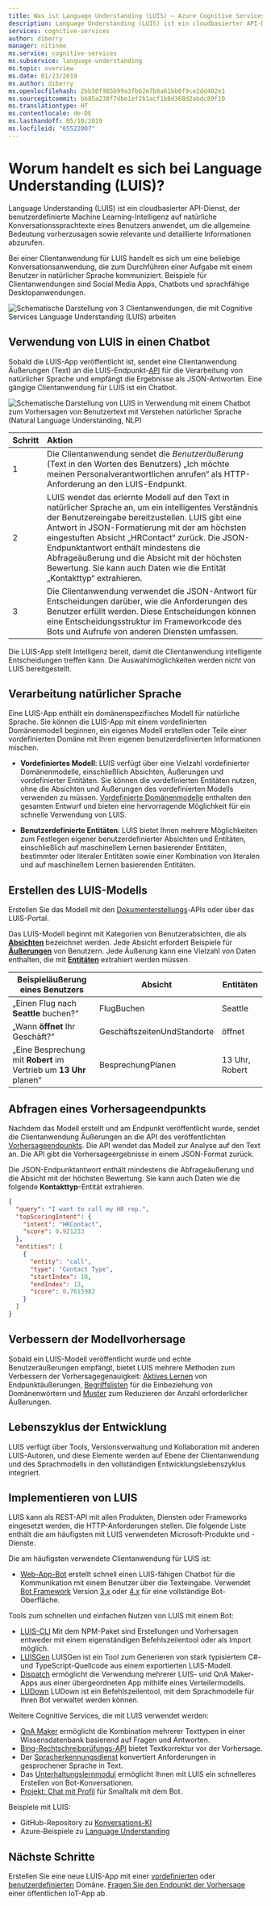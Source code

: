 ```yaml
---
title: Was ist Language Understanding (LUIS) – Azure Cognitive Services | Microsoft-Dokumentation
description: Language Understanding (LUIS) ist ein cloudbasierter API-Dienst, der benutzerdefinierte Machine Learning-Intelligenz auf natürliche Konversationssprachtexte eines Benutzers anwendet, um die allgemeine Bedeutung vorherzusagen sowie relevante und detaillierte Informationen abzurufen.
services: cognitive-services
author: diberry
manager: nitinme
ms.service: cognitive-services
ms.subservice: language-understanding
ms.topic: overview
ms.date: 01/23/2019
ms.author: diberry
ms.openlocfilehash: 2bb50f985b99a3fb62e7b8a61bb0f9ce2dd402e1
ms.sourcegitcommit: bb85a238f7dbe1ef2b1acf1b6d368d2abdc89f10
ms.translationtype: HT
ms.contentlocale: de-DE
ms.lasthandoff: 05/10/2019
ms.locfileid: "65522007"
---
```

# <a name="what-is-language-understanding-luis"></a>Worum handelt es sich bei Language Understanding (LUIS)?

Language Understanding (LUIS) ist ein cloudbasierter API-Dienst, der benutzerdefinierte Machine Learning-Intelligenz auf natürliche Konversationssprachtexte eines Benutzers anwendet, um die allgemeine Bedeutung vorherzusagen sowie relevante und detaillierte Informationen abzurufen. 

Bei einer Clientanwendung für LUIS handelt es sich um eine beliebige Konversationsanwendung, die zum Durchführen einer Aufgabe mit einem Benutzer in natürlicher Sprache kommuniziert. Beispiele für Clientanwendungen sind Social Media Apps, Chatbots und sprachfähige Desktopanwendungen.  

![Schematische Darstellung von 3 Clientanwendungen, die mit Cognitive Services Language Understanding (LUIS) arbeiten](./media/luis-overview/luis-entry-point.png "Schematische Darstellung von 3 Clientanwendungen, die mit Cognitive Services Language Understanding (LUIS) arbeiten")

## <a name="use-luis-in-a-chat-bot"></a>Verwendung von LUIS in einen Chatbot

<a name="Accessing-LUIS"></a>

Sobald die LUIS-App veröffentlicht ist, sendet eine Clientanwendung Äußerungen (Text) an die LUIS-Endpunkt-[API][endpoint-apis] für die Verarbeitung von natürlicher Sprache und empfängt die Ergebnisse als JSON-Antworten. Eine gängige Clientanwendung für LUIS ist ein Chatbot.


![Schematische Darstellung von LUIS in Verwendung mit einem Chatbot zum Vorhersagen von Benutzertext mit Verstehen natürlicher Sprache (Natural Language Understanding, NLP)](./media/luis-overview/luis-overview-process-2.png "Schematische Darstellung von LUIS in Verwendung mit einem Chatbot zum Vorhersagen von Benutzertext mit Verstehen natürlicher Sprache (Natural Language Understanding, NLP)")

|Schritt|Aktion|
|:--|:--|
|1|Die Clientanwendung sendet die _Benutzeräußerung_ (Text in den Worten des Benutzers) „Ich möchte meinen Personalverantwortlichen anrufen“ als HTTP-Anforderung an den LUIS-Endpunkt.|
|2|LUIS wendet das erlernte Modell auf den Text in natürlicher Sprache an, um ein intelligentes Verständnis der Benutzereingabe bereitzustellen. LUIS gibt eine Antwort in JSON-Formatierung mit der am höchsten eingestuften Absicht „HRContact“ zurück. Die JSON-Endpunktantwort enthält mindestens die Abfrageäußerung und die Absicht mit der höchsten Bewertung. Sie kann auch Daten wie die Entität „Kontakttyp“ extrahieren.|
|3|Die Clientanwendung verwendet die JSON-Antwort für Entscheidungen darüber, wie die Anforderungen des Benutzer erfüllt werden. Diese Entscheidungen können eine Entscheidungsstruktur im Frameworkcode des Bots und Aufrufe von anderen Diensten umfassen. |

Die LUIS-App stellt Intelligenz bereit, damit die Clientanwendung intelligente Entscheidungen treffen kann. Die Auswahlmöglichkeiten werden nicht von LUIS bereitgestellt. 

<a name="Key-LUIS-concepts"></a>
<a name="what-is-a-luis-model"></a>

## <a name="natural-language-processing"></a>Verarbeitung natürlicher Sprache

Eine LUIS-App enthält ein domänenspezifisches Modell für natürliche Sprache. Sie können die LUIS-App mit einem vordefinierten Domänenmodell beginnen, ein eigenes Modell erstellen oder Teile einer vordefinierten Domäne mit Ihren eigenen benutzerdefinierten Informationen mischen.

* **Vordefiniertes Modell**: LUIS verfügt über eine Vielzahl vordefinierter Domänenmodelle, einschließlich Absichten, Äußerungen und vordefinierter Entitäten. Sie können die vordefinierten Entitäten nutzen, ohne die Absichten und Äußerungen des vordefinierten Modells verwenden zu müssen. [Vordefinierte Domänenmodelle](luis-how-to-use-prebuilt-domains.md) enthalten den gesamten Entwurf und bieten eine hervorragende Möglichkeit für ein schnelle Verwendung von LUIS.

* **Benutzerdefinierte Entitäten**: LUIS bietet Ihnen mehrere Möglichkeiten zum Festlegen eigener benutzerdefinierter Absichten und Entitäten, einschließlich auf maschinellem Lernen basierender Entitäten, bestimmter oder literaler Entitäten sowie einer Kombination von literalen und auf maschinellem Lernen basierenden Entitäten.

## <a name="build-the-luis-model"></a>Erstellen des LUIS-Modells
Erstellen Sie das Modell mit den [Dokumenterstellungs](https://go.microsoft.com/fwlink/?linkid=2092087)-APIs oder über das LUIS-Portal.

Das LUIS-Modell beginnt mit Kategorien von Benutzerabsichten, die als **[Absichten](luis-concept-intent.md)** bezeichnet werden. Jede Absicht erfordert Beispiele für **[Äußerungen](luis-concept-utterance.md)** von Benutzern. Jede Äußerung kann eine Vielzahl von Daten enthalten, die mit **[Entitäten](luis-concept-entity-types.md)** extrahiert werden müssen. 

|Beispieläußerung eines Benutzers|Absicht|Entitäten|
|-----------|-----------|-----------|
|„Einen Flug nach __Seattle__ buchen?“|FlugBuchen|Seattle|
|„Wann __öffnet__ Ihr Geschäft?“|GeschäftszeitenUndStandorte|öffnet|
|„Eine Besprechung mit __Robert__ im Vertrieb um __13 Uhr__ planen“|BesprechungPlanen|13 Uhr, Robert|

## <a name="query-prediction-endpoint"></a>Abfragen eines Vorhersageendpunkts

Nachdem das Modell erstellt und am Endpunkt veröffentlicht wurde, sendet die Clientanwendung Äußerungen an die API des veröffentlichten [Vorhersageendpunkts](https://go.microsoft.com/fwlink/?linkid=2092356). Die API wendet das Modell zur Analyse auf den Text an. Die API gibt die Vorhersageergebnisse in einem JSON-Format zurück.  

Die JSON-Endpunktantwort enthält mindestens die Abfrageäußerung und die Absicht mit der höchsten Bewertung. Sie kann auch Daten wie die folgende **Kontakttyp**-Entität extrahieren. 

```JSON
{
  "query": "I want to call my HR rep.",
  "topScoringIntent": {
    "intent": "HRContact",
    "score": 0.921233
  },
  "entities": [
    {
      "entity": "call",
      "type": "Contact Type",
      "startIndex": 10,
      "endIndex": 13,
      "score": 0.7615982
    }
  ]
}
```

## <a name="improve-model-prediction"></a>Verbessern der Modellvorhersage

Sobald ein LUIS-Modell veröffentlicht wurde und echte Benutzeräußerungen empfängt, bietet LUIS mehrere Methoden zum Verbessern der Vorhersagegenauigkeit: [Aktives Lernen](luis-concept-review-endpoint-utterances.md) von Endpunktäußerungen, [Begriffslisten](luis-concept-feature.md) für die Einbeziehung von Domänenwörtern und [Muster](luis-concept-patterns.md) zum Reduzieren der Anzahl erforderlicher Äußerungen.

<a name="using-luis"></a>

## <a name="development-lifecycle"></a>Lebenszyklus der Entwicklung
LUIS verfügt über Tools, Versionsverwaltung und Kollaboration mit anderen LUIS-Autoren, und diese Elemente werden auf Ebene der Clientanwendung und des Sprachmodells in den vollständigen Entwicklungslebenszyklus integriert. 

## <a name="implementing-luis"></a>Implementieren von LUIS
LUIS kann als REST-API mit allen Produkten, Diensten oder Frameworks eingesetzt werden, die HTTP-Anforderungen stellen. Die folgende Liste enthält die am häufigsten mit LUIS verwendeten Microsoft-Produkte und -Dienste.

Die am häufigsten verwendete Clientanwendung für LUIS ist:
* [Web-App-Bot](https://docs.microsoft.com/azure/bot-service/?view=azure-bot-service-3.0) erstellt schnell einen LUIS-fähigen Chatbot für die Kommunikation mit einem Benutzer über die Texteingabe. Verwendet [Bot Framework][bot-framework] Version [3.x](https://github.com/Microsoft/BotBuilder) oder [4.x](https://github.com/Microsoft/botbuilder-dotnet) für eine vollständige Bot-Oberfläche.

Tools zum schnellen und einfachen Nutzen von LUIS mit einem Bot:
* [LUIS-CLI](https://github.com/Microsoft/botbuilder-tools/tree/master/packages/LUIS) Mit dem NPM-Paket sind Erstellungen und Vorhersagen entweder mit einem eigenständigen Befehlszeilentool oder als Import möglich. 
* [LUISGen](https://github.com/Microsoft/botbuilder-tools/tree/master/packages/LUISGen) LUISGen ist ein Tool zum Generieren von stark typisiertem C#- und TypeScript-Quellcode aus einem exportierten LUIS-Modell.
* [Dispatch](https://aka.ms/dispatch-tool) ermöglicht die Verwendung mehrerer LUIS- und QnA Maker-Apps aus einer übergeordneten App mithilfe eines Verteilermodells.
* [LUDown](https://github.com/Microsoft/botbuilder-tools/tree/master/packages/Ludown) LUDown ist ein Befehlszeilentool, mit dem Sprachmodelle für Ihren Bot verwaltet werden können.

Weitere Cognitive Services, die mit LUIS verwendet werden:
* [QnA Maker][qnamaker] ermöglicht die Kombination mehrerer Texttypen in einer Wissensdatenbank basierend auf Fragen und Antworten.
* [Bing-Rechtschreibprüfungs-API](../bing-spell-check/proof-text.md) bietet Textkorrektur vor der Vorhersage. 
* Der [Spracherkennungsdienst](../Speech-Service/overview.md) konvertiert Anforderungen in gesprochener Sprache in Text. 
* Das [Unterhaltungslernmodul](https://docs.microsoft.com/azure/cognitive-services/labs/conversation-learner/overview) ermöglicht Ihnen mit LUIS ein schnelleres Erstellen von Bot-Konversationen.
* [Projekt: Chat mit Profil](https://docs.microsoft.com/azure/cognitive-services/project-personality-chat/overview) für Smalltalk mit dem Bot.

Beispiele mit LUIS:
* GitHub-Repository zu [Konversations-KI](https://github.com/Microsoft/AI)
* Azure-Beispiele zu [Language Understanding](https://github.com/Azure-Samples/cognitive-services-language-understanding)

## <a name="next-steps"></a>Nächste Schritte

Erstellen Sie eine neue LUIS-App mit einer [vordefinierten](luis-get-started-create-app.md) oder [benutzerdefinierten](luis-quickstart-intents-only.md) Domäne. [Fragen Sie den Endpunkt der Vorhersage](luis-get-started-cs-get-intent.md) einer öffentlichen IoT-App ab.

[bot-framework]: https://docs.microsoft.com/bot-framework/
[flow]: https://docs.microsoft.com/connectors/luis/
[authoring-apis]: https://go.microsoft.com/fwlink/?linkid=2092087
[endpoint-apis]: https://go.microsoft.com/fwlink/?linkid=2092356
[qnamaker]: https://qnamaker.ai/
